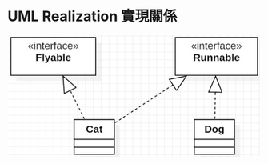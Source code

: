 # UML Realization 實現關係

<center>

![](https://raw.githubusercontent.com/alsk1369854/Ming_Home_Google_Sites/master/Technical_Article/UML/images/UML_implements.jpg)
</center>